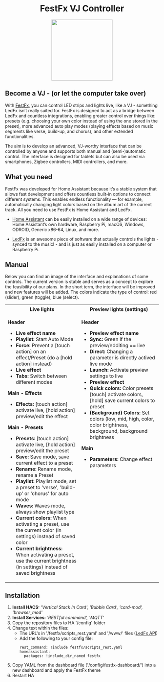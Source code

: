 <h1 align="center">FestFx VJ Controller</h1>
<p align="center"><a href="https://drive.google.com/file/d/1rfztbmAcchIlFwV3GrhHJQY5YvWO3wKC"><img width="200" src="https://github.com/user-attachments/assets/aba70cd4-4a07-4a9f-8d81-09e8df8016a0/"></a></p>
<h2>Become a VJ - (or let the computer take over)</h2> 

With <a href="https://github.com/Speqmo/FestFx">FestFx</a>, you can control LED strips and lights live, like a VJ - something LedFx isn’t really suited for. FestFx is designed to act as a bridge between <a src="https://github.com/LedFx/LedFx">LedFx</a> and countless integrations, enabling greater control over things like: presets (e.g. choosing your own color instead of using the one stored in the preset), more advanced auto play modes (playing effects based on music segments like verse, build-up, and chorus), and other extended functionalities. 

The aim is to develop an advanced, VJ-worthy interface that can be controlled by anyone and supports both manual and (semi-)automatic control. The interface is designed for tablets but can also be used via smartphones, Zigbee controllers, MIDI controllers, and more.</p>

## What you need

FestFx was developed for Home Assistant because it’s a stable system that allows fast development and offers countless built-in options to connect different systems. This enables endless functionality — for example, automatically changing light colors based on the album art of the current track. All you need to use FestFx is Home Assistant and LedFx.

- [Home Assistant](https://www.home-assistant.io/installation/) can be easily installed on a wide range of devices: Home Assistant’s own hardware, Raspberry Pi, macOS, Windows, ODROID, Generic x86-64, Linux, and more.

- [LedFx](https://github.com/LedFx) is an awesome piece of software that actually controls the lights - synced to the music! - and is just as easily installed on a computer or Raspberry Pi.


## Manual
Below you can find an image of the interface and explanations of some controls. The current version is stable and serves as a concept to explore the feasibility of our plans. In the short term, the interface will be improved and new features will be added. The colors indicate the type of control: red (slider), green (toggle), blue (select).

<table>
<tr>
<th align="center">
  Live lights
</th>
<th align="center">
    Preview lights (settings)
</th>
</tr>
<tr>
<td>
  
**Header**
  <ul>
    <li><b>Live effect name</b>
    <li><b>Playlist:</b> Start Auto Mode</li>
    <li><b>Force:</b> Prevent a [touch action] on an effect/Preset (do a [hold action] instead)</li>
    <li><b>Live effect</b>
    <li><b>Tabs:</b> Switch between different modes</li>
  </ul>
  
**Main - Effects**
  <ul>
    <li><b>Effects:</b> [touch action] activate live, [hold action] preview/edit the effect</li>
  </ul>
  
**Main - Presets**
  <ul>
    <li><b>Presets:</b> [touch action] activate live, [hold action] preview/edit the preset</li>
    <li><b>Save:</b> Save mode, save current effect to a preset</li>
    <li><b>Rename:</b> Rename mode, rename a Preset</li>
    <li><b>Playlist:</b> Playlist mode, set a preset to 'verse', 'build-up' or 'chorus' for auto mode</li>
    <li><b>Waves:</b> Waves mode, always show playlist type</li>
    <li><b>Current colors:</b> When activating a preset, use the current color (in settings) instead of saved color</li>
    <li><b>Current brightness:</b>  When activating a preset, use the current brightness (in settings) instead of saved brightness</li>
  </ul>
</td>
<td valign="top">
  
**Header**
  <ul>
    <li><b>Preview effect name</b>
    <li><b>Sync:</b> Green if the preview/edditing == live </li>
    <li><b>Direct:</b> Changing a parameter is directly actived live mode</li>
    <li><b>Launch:</b> Activate preview settings to live</li>
    <li><b>Preview effect</b>
    <li><b>Quick colors:</b> Color presets [touch] activate colors, [hold] save current colors to preset</li>
    <li><b>(Background) Colors:</b> Set colors (low, mid, high, color, color brightness, background, background brightness</li>
  </ul>
  
**Main**
  <ul>
    <li><b>Parameters:</b> Change effect parameters</li>
  </ul>
</td>
</tr>
</table>

## Installation
1. **Install HACS:** <i>'Vertical Stack In Card', 'Bubble Card', 'card-mod', 'browser_mod'</i>
2. **Install Services:** <i>'RESTful command', 'MQTT'</i>
3. Copy the repository files to HA '/config' folder
4. Change text within the files:
   - The URL's in '/festfx/scripts_rest.yaml' and '/www/' files ([LedFx API](https://docs.ledfx.app/en/latest/api.html))
   - Add the following to your config file:
     ```
     rest_command: !include festfx/scripts_rest.yaml
     homeassistant:
       packages: !include_dir_named festfx
     ```
5. Copy YAML from the dashboard file ('/config/festfx-dashboard/') into a new dashboard and apply the FestFx theme
6. Restart HA
